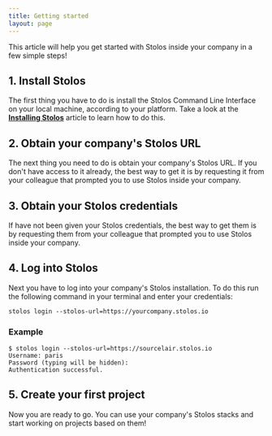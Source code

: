 ```yaml
---
title: Getting started
layout: page
---
```


This article will help you get started with Stolos inside your company in a few simple steps!

## 1. Install Stolos
The first thing you have to do is install the Stolos Command Line Interface on your local machine, according to your platform. Take a look at the [**Installing Stolos**](/start/installing-stolos) article to learn how to do this.

## 2. Obtain your company's Stolos URL
The next thing you need to do is obtain your company's Stolos URL. If you don't have access to it already, the best way to get it is by requesting it from your colleague that prompted you to use Stolos inside your company.

## 3. Obtain your Stolos credentials
If have not been given your Stolos credentials, the best way to get them is by requesting them from your colleague that prompted you to use Stolos inside your company.

## 4. Log into Stolos
Next you have to log into your company's Stolos installation. To do this run the following command in your terminal and enter your credentials:

```
stolos login --stolos-url=https://yourcompany.stolos.io
```

### Example

```
$ stolos login --stolos-url=https://sourcelair.stolos.io
Username: paris
Password (typing will be hidden):
Authentication successful.
```

## 5. Create your first project
Now you are ready to go. You can use your company's Stolos stacks and start working on projects based on them!
